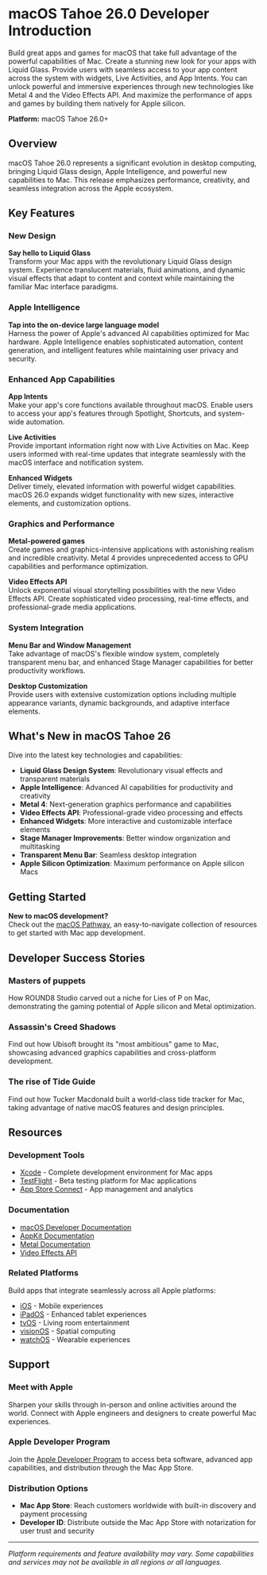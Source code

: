 # macOS Tahoe 26.0 Developer Introduction

Build great apps and games for macOS that take full advantage of the powerful capabilities of Mac. Create a stunning new look for your apps with Liquid Glass. Provide users with seamless access to your app content across the system with widgets, Live Activities, and App Intents. You can unlock powerful and immersive experiences through new technologies like Metal 4 and the Video Effects API. And maximize the performance of apps and games by building them natively for Apple silicon.

**Platform:** macOS Tahoe 26.0+

## Overview

macOS Tahoe 26.0 represents a significant evolution in desktop computing, bringing Liquid Glass design, Apple Intelligence, and powerful new capabilities to Mac. This release emphasizes performance, creativity, and seamless integration across the Apple ecosystem.

## Key Features

### New Design

**Say hello to Liquid Glass**  
Transform your Mac apps with the revolutionary Liquid Glass design system. Experience translucent materials, fluid animations, and dynamic visual effects that adapt to content and context while maintaining the familiar Mac interface paradigms.

### Apple Intelligence

**Tap into the on-device large language model**  
Harness the power of Apple's advanced AI capabilities optimized for Mac hardware. Apple Intelligence enables sophisticated automation, content generation, and intelligent features while maintaining user privacy and security.

### Enhanced App Capabilities

**App Intents**  
Make your app's core functions available throughout macOS. Enable users to access your app's features through Spotlight, Shortcuts, and system-wide automation.

**Live Activities**  
Provide important information right now with Live Activities on Mac. Keep users informed with real-time updates that integrate seamlessly with the macOS interface and notification system.

**Enhanced Widgets**  
Deliver timely, elevated information with powerful widget capabilities. macOS 26.0 expands widget functionality with new sizes, interactive elements, and customization options.

### Graphics and Performance

**Metal-powered games**  
Create games and graphics-intensive applications with astonishing realism and incredible creativity. Metal 4 provides unprecedented access to GPU capabilities and performance optimization.

**Video Effects API**  
Unlock exponential visual storytelling possibilities with the new Video Effects API. Create sophisticated video processing, real-time effects, and professional-grade media applications.

### System Integration

**Menu Bar and Window Management**  
Take advantage of macOS's flexible window system, completely transparent menu bar, and enhanced Stage Manager capabilities for better productivity workflows.

**Desktop Customization**  
Provide users with extensive customization options including multiple appearance variants, dynamic backgrounds, and adaptive interface elements.

## What's New in macOS Tahoe 26

Dive into the latest key technologies and capabilities:

- **Liquid Glass Design System**: Revolutionary visual effects and transparent materials
- **Apple Intelligence**: Advanced AI capabilities for productivity and creativity
- **Metal 4**: Next-generation graphics performance and capabilities
- **Video Effects API**: Professional-grade video processing and effects
- **Enhanced Widgets**: More interactive and customizable interface elements
- **Stage Manager Improvements**: Better window organization and multitasking
- **Transparent Menu Bar**: Seamless desktop integration
- **Apple Silicon Optimization**: Maximum performance on Apple silicon Macs

## Getting Started

**New to macOS development?**  
Check out the [macOS Pathway](https://developer.apple.com/macos/), an easy-to-navigate collection of resources to get started with Mac app development.

## Developer Success Stories

### Masters of puppets
How ROUND8 Studio carved out a niche for Lies of P on Mac, demonstrating the gaming potential of Apple silicon and Metal optimization.

### Assassin's Creed Shadows
Find out how Ubisoft brought its "most ambitious" game to Mac, showcasing advanced graphics capabilities and cross-platform development.

### The rise of Tide Guide
Find out how Tucker Macdonald built a world-class tide tracker for Mac, taking advantage of native macOS features and design principles.

## Resources

### Development Tools
- [Xcode](https://developer.apple.com/xcode/) - Complete development environment for Mac apps
- [TestFlight](https://developer.apple.com/testflight/) - Beta testing platform for Mac applications
- [App Store Connect](https://developer.apple.com/app-store-connect/) - App management and analytics

### Documentation
- [macOS Developer Documentation](https://developer.apple.com/documentation/macos/)
- [AppKit Documentation](https://developer.apple.com/documentation/appkit/)
- [Metal Documentation](https://developer.apple.com/documentation/metal/)
- [Video Effects API](https://developer.apple.com/documentation/videoeffects/)

### Related Platforms
Build apps that integrate seamlessly across all Apple platforms:
- [iOS](iOS.md) - Mobile experiences
- [iPadOS](iPadOS.md) - Enhanced tablet experiences
- [tvOS](tvOS.md) - Living room entertainment
- [visionOS](visionOS.md) - Spatial computing
- [watchOS](watchOS.md) - Wearable experiences

## Support

### Meet with Apple
Sharpen your skills through in-person and online activities around the world. Connect with Apple engineers and designers to create powerful Mac experiences.

### Apple Developer Program
Join the [Apple Developer Program](Program.md) to access beta software, advanced app capabilities, and distribution through the Mac App Store.

### Distribution Options
- **Mac App Store**: Reach customers worldwide with built-in discovery and payment processing
- **Developer ID**: Distribute outside the Mac App Store with notarization for user trust and security

---

*Platform requirements and feature availability may vary. Some capabilities and services may not be available in all regions or all languages.*